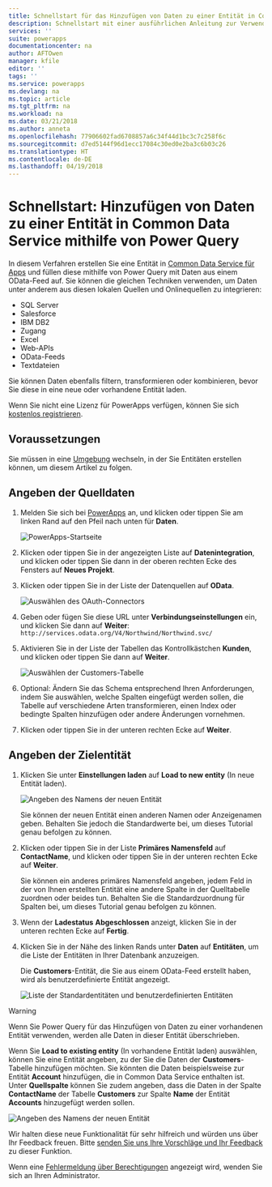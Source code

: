 ```yaml
---
title: Schnellstart für das Hinzufügen von Daten zu einer Entität in Common Data Service mithilfe von Power Query | Microsoft-Dokumentation
description: Schnellstart mit einer ausführlichen Anleitung zur Verwendung von Power Query zum Hinzufügen von Daten aus einer anderen Datenquelle zu einer neuen oder vorhandenen Entität in Common Data Service für Apps.
services: ''
suite: powerapps
documentationcenter: na
author: AFTOwen
manager: kfile
editor: ''
tags: ''
ms.service: powerapps
ms.devlang: na
ms.topic: article
ms.tgt_pltfrm: na
ms.workload: na
ms.date: 03/21/2018
ms.author: anneta
ms.openlocfilehash: 77906602fad6708857a6c34f44d1bc3c7c258f6c
ms.sourcegitcommit: d7ed5144f96d1ecc17084c30ed0e2ba3c6b03c26
ms.translationtype: HT
ms.contentlocale: de-DE
ms.lasthandoff: 04/19/2018
---
```

# <a name="quickstart-add-data-to-an-entity-in-the-common-data-service-by-using-power-query"></a>Schnellstart: Hinzufügen von Daten zu einer Entität in Common Data Service mithilfe von Power Query
In diesem Verfahren erstellen Sie eine Entität in [Common Data Service für Apps](data-platform-intro.md) und füllen diese mithilfe von Power Query mit Daten aus einem OData-Feed auf. Sie können die gleichen Techniken verwenden, um Daten unter anderem aus diesen lokalen Quellen und Onlinequellen zu integrieren:

* SQL Server
* Salesforce
* IBM DB2
* Zugang
* Excel
* Web-APIs
* OData-Feeds
* Textdateien

Sie können Daten ebenfalls filtern, transformieren oder kombinieren, bevor Sie diese in eine neue oder vorhandene Entität laden.

Wenn Sie nicht eine Lizenz für PowerApps verfügen, können Sie sich [kostenlos registrieren](../signup-for-powerapps.md).

## <a name="prerequisites"></a>Voraussetzungen
Sie müssen in eine [Umgebung](../canvas-apps/working-with-environments.md) wechseln, in der Sie Entitäten erstellen können, um diesem Artikel zu folgen.

## <a name="specify-the-source-data"></a>Angeben der Quelldaten

1. Melden Sie sich bei [PowerApps](https://web.powerapps.com) an, und klicken oder tippen Sie am linken Rand auf den Pfeil nach unten für **Daten**.

    ![PowerApps-Startseite](./media/data-platform-cds-newentity-pq/sign-in.png)

1. Klicken oder tippen Sie in der angezeigten Liste auf **Datenintegration**, und klicken oder tippen Sie dann in der oberen rechten Ecke des Fensters auf **Neues Projekt**.

1. Klicken oder tippen Sie in der Liste der Datenquellen auf **OData**.

    ![Auswählen des OAuth-Connectors](./media/data-platform-cds-newentity-pq/choose-odata.png)

1. Geben oder fügen Sie diese URL unter **Verbindungseinstellungen** ein, und klicken Sie dann auf **Weiter**:<br>
`http://services.odata.org/V4/Northwind/Northwind.svc/`

1. Aktivieren Sie in der Liste der Tabellen das Kontrollkästchen **Kunden**, und klicken oder tippen Sie dann auf **Weiter**.

    ![Auswählen der Customers-Tabelle](./media/data-platform-cds-newentity-pq/select-table.png)

1. Optional: Ändern Sie das Schema entsprechend Ihren Anforderungen, indem Sie auswählen, welche Spalten eingefügt werden sollen, die Tabelle auf verschiedene Arten transformieren, einen Index oder bedingte Spalten hinzufügen oder andere Änderungen vornehmen.

1. Klicken oder tippen Sie in der unteren rechten Ecke auf **Weiter**.

## <a name="specify-the-target-entity"></a>Angeben der Zielentität
1. Klicken Sie unter **Einstellungen laden** auf **Load to new entity** (In neue Entität laden).

    ![Angeben des Namens der neuen Entität](./media/data-platform-cds-newentity-pq/new-entity-name.png)

    Sie können der neuen Entität einen anderen Namen oder Anzeigenamen geben. Behalten Sie jedoch die Standardwerte bei, um dieses Tutorial genau befolgen zu können.

1. Klicken oder tippen Sie in der Liste **Primäres Namensfeld** auf **ContactName**, und klicken oder tippen Sie in der unteren rechten Ecke auf **Weiter**.

    Sie können ein anderes primäres Namensfeld angeben, jedem Feld in der von Ihnen erstellten Entität eine andere Spalte in der Quelltabelle zuordnen oder beides tun. Behalten Sie die Standardzuordnung für Spalten bei, um dieses Tutorial genau befolgen zu können.

1. Wenn der **Ladestatus** **Abgeschlossen** anzeigt, klicken Sie in der unteren rechten Ecke auf **Fertig**.

1. Klicken Sie in der Nähe des linken Rands unter **Daten** auf **Entitäten**, um die Liste der Entitäten in Ihrer Datenbank anzuzeigen.

    Die **Customers**-Entität, die Sie aus einem OData-Feed erstellt haben, wird als benutzerdefinierte Entität angezeigt.

    ![Liste der Standardentitäten und benutzerdefinierten Entitäten](./media/data-platform-cds-newentity-pq/entity-list.png)

> [!WARNING]
> Wenn Sie Power Query für das Hinzufügen von Daten zu einer vorhandenen Entität verwenden, werden alle Daten in dieser Entität überschrieben.

Wenn Sie **Load to existing entity** (In vorhandene Entität laden) auswählen, können Sie eine Entität angeben, zu der Sie die Daten der **Customers**-Tabelle hinzufügen möchten. Sie könnten die Daten beispielsweise zur Entität **Account** hinzufügen, die in Common Data Service enthalten ist. Unter **Quellspalte** können Sie zudem angeben, dass die Daten in der Spalte **ContactName** der Tabelle **Customers** zur Spalte **Name** der Entität **Accounts** hinzugefügt werden sollen.

![Angeben des Namens der neuen Entität](./media/data-platform-cds-newentity-pq/existing-entity.png)

Wir halten diese neue Funktionalität für sehr hilfreich und würden uns über Ihr Feedback freuen. Bitte [senden Sie uns Ihre Vorschläge und Ihr Feedback](https://powerusers.microsoft.com/t5/PowerApps-Community/ct-p/PowerApps1) zu dieser Funktion.

Wenn eine [Fehlermeldung über Berechtigungen](data-platform-cds-newentity-troubleshooting-mashup.md) angezeigt wird, wenden Sie sich an Ihren Administrator.